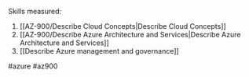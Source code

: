 Skills measured:
1. [[AZ-900/Describe Cloud Concepts|Describe Cloud Concepts]]
2. [[AZ-900/Describe Azure Architecture and Services|Describe Azure Architecture and Services]]
3. [[Describe Azure management and governance]]

#azure #az900 